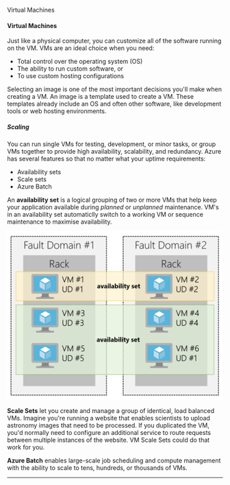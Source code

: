 Virtual Machines

#### Virtual Machines
 Just like a physical computer, you can customize all of the software running on the VM. VMs are an ideal choice when you need:
- Total control over the operating system (OS)
- The ability to run custom software, or
- To use custom hosting configurations

Selecting an image is one of the most important decisions you'll make when creating a VM. An image is a template used to create a VM. These templates already include an OS and often other software, like development tools or web hosting environments.

##### Scaling #####
You can run single VMs for testing, development, or minor tasks, or group VMs together to provide high availability, scalability, and redundancy.  Azure has several features so that no matter what your uptime requirements:
- Availability sets
- Scale sets
- Azure Batch

An **availability set** is a logical grouping of two or more VMs that help keep your application available during *planned* or *unplanned* maintenance. VM's in an availability set automaticlly switch to a working VM or sequence maintenance to maximise availability.

![b85072d9d8858aeb3b71498798ebcefe.png](../_resources/15d9fbff10e048be9b75436d9da1d1ac.png)

**Scale Sets** let you create and manage a group of identical, load balanced VMs. Imagine you're running a website that enables scientists to upload astronomy images that need to be processed. If you duplicated the VM, you'd normally need to configure an additional service to route requests between multiple instances of the website. VM Scale Sets could do that work for you.

**Azure Batch** enables large-scale job scheduling and compute management with the ability to scale to tens, hundreds, or thousands of VMs.

***
